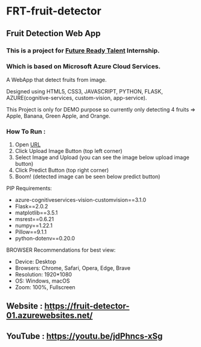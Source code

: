 # FRT-fruit-detector

## Fruit Detection Web App

### This is a project for [Future Ready Talent](https://futurereadytalent.in/) Internship.
### Which is based on Microsoft Azure Cloud Services.

A WebApp that detect fruits from image.

Designed using HTML5, CSS3, JAVASCRIPT, PYTHON, FLASK, AZURE(cognitive-services, custom-vision, app-service).

This Project is only for DEMO purpose so currently only detecting 4 fruits => Apple, Banana, Green Apple, and Orange.

### How To Run :
1) Open [URL](https://fruit-detector-01.azurewebsites.net/)
2) Click Upload Image Button (top left corner)
3) Select Image and Upload (you can see the image below upload image button)
4) Click Predict Button (top right corner)
5) Boom! (detected image can be seen below predict button)

PIP Requirements:
* azure-cognitiveservices-vision-customvision==3.1.0
* Flask==2.0.2
* matplotlib==3.5.1
* msrest==0.6.21
* numpy==1.22.1
* Pillow==9.1.1
* python-dotenv==0.20.0

BROWSER Recommendations for best view:
*	Device: Desktop
*	Browsers: Chrome, Safari, Opera, Edge, Brave
*	Resolution: 1920*1080
*	OS: Windows, macOS
*	Zoom: 100%, Fullscreen

## Website : https://fruit-detector-01.azurewebsites.net/
## YouTube : https://youtu.be/jdPhncs-xSg

